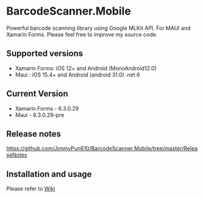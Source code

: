 # BarcodeScanner.Mobile
Powerful barcode scanning library using Google MLKit API. For MAUI and Xamarin Forms. Please feel free to improve my source code.

## Supported versions
- Xamarin Forms: iOS 12+ and Android (MonoAndroid12.0)
- Maui : iOS 15.4+ and Android (android 31.0) .net 6

## Current Version
- Xamarin Forms - 6.3.0.29
- Maui - 6.3.0.29-pre

## Release notes
https://github.com/JimmyPun610/BarcodeScanner.Mobile/tree/master/ReleaseNotes

## Installation and usage
Please refer to [Wiki](https://github.com/JimmyPun610/BarcodeScanner.Mobile/wiki)

